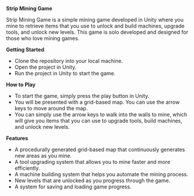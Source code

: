 **Strip Mining Game**

Strip Mining Game is a simple mining game developed in Unity where you mine to retrieve items that you use to unlock and build machines, upgrade tools, and unlock new levels. This game is solo developed and designed for those who love mining games.


**Getting Started**
- Clone the repository into your local machine.
- Open the project in Unity.
- Run the project in Unity to start the game.

**How to Play**
- To start the game, simply press the play button in Unity.
- You will be presented with a grid-based map. You can use the arrow keys to move around the map.
- You can simply use the arrow keys to walk into the walls to mine, which will give you items that you can use to upgrade tools, build machines, and unlock new levels.

**Features**
- A procedurally generated grid-based map that continuously generates new areas as you mine.
- A tool upgrading system that allows you to mine faster and more efficiently.
- A machine building system that helps you automate the mining process.
- New levels that are unlocked as you progress through the game.
- A system for saving and loading game progress.
